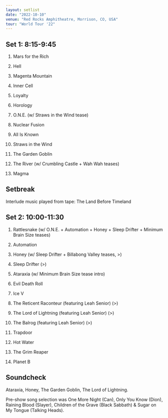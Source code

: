 ```yaml
---
layout: setlist
date: "2022-10-10"
venue: "Red Rocks Amphitheatre, Morrison, CO, USA"
tour: "World Tour '22"
---
```



## Set 1: 8:15-9:45

 1. Mars for the Rich

 2. Hell

 3. Magenta Mountain

 4. Inner Cell

 5. Loyalty

 6. Horology

 7. O.N.E.
    (w/ Straws in the Wind tease)

 8. Nuclear Fusion

 9. All Is Known

10. Straws in the Wind

11. The Garden Goblin

12. The River
    (w/ Crumbling Castle + Wah Wah teases)

13. Magma

##  Setbreak

Interlude music played from tape: The Land Before Timeland

## Set 2: 10:00-11:30

 1. Rattlesnake
    (w/ O.N.E. + Automation + Honey + Sleep Drifter + Minimum Brain Size teases)

 2. Automation

 3. Honey
    (w/ Sleep Drifter + Billabong Valley teases, >)

 4. Sleep Drifter
    (>)

 5. Ataraxia
    (w/ Minimum Brain Size tease intro)

 6. Evil Death Roll

 7. Ice V

 8. The Reticent Raconteur
    (featuring Leah Senior) (>)

 9. The Lord of Lightning
    (featuring Leah Senior) (>)

10. The Balrog
    (featuring Leah Senior) (>)

11. Trapdoor

12. Hot Water

13. The Grim Reaper

14. Planet B

## Soundcheck

Ataraxia, Honey, The Garden Goblin, The Lord of Lightning.

Pre-show song selection was One More Night (Can), Only You Know (Dion), Raining Blood (Slayer), Children of the Grave (Black Sabbath) & Sugar on My Tongue (Talking Heads).
